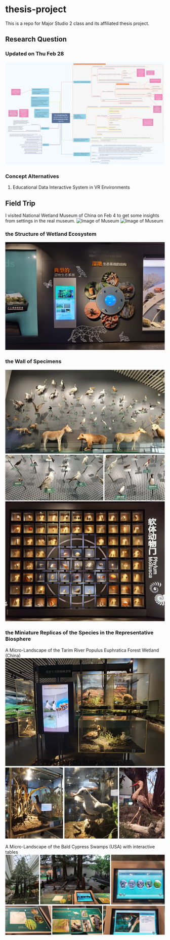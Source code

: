 # thesis-project
 This is a repo for Major Studio 2 class and its affiliated thesis project.

 ## Research Question

### Updated on Thu Feb 28
![Image of Mindmap](./pics/zhibang_map.png)

### Concept Alternatives
1. Educational Data Interactive System in VR Environments

## Field Trip
I visited National Wetland Museum of China on Feb 4 to get some insights from settings in the real museum.
![Image of Museum](./field-trip/museum1.jpeg)
![Image of Museum](./field-trip/museum2.jpeg)

### the Structure of Wetland Ecosystem
![Image of Ecosystem](./field-trip/ecosystem.jpeg)

### the Wall of Specimens
![Image of SpecimensWall](./field-trip/wall.jpg)
![Image of SpecimensWall](./field-trip/wall2.jpeg)

### the Miniature Replicas of the Species in the Representative Biosphere
A Micro-Landscape of the Tarim River Populus Euphratica Forest Wetland (China)
![Image of micro-landscape](./field-trip/micro-landscape.jpg)

A Micro-Landscape of the Bald Cypress Swamps (USA) with interactive tables
![Image of micro-landscape](./field-trip/micro-landscape2.jpg)
